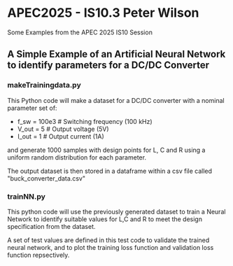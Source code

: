 # APEC2025 - IS10.3 Peter Wilson
Some Examples from the APEC 2025 IS10 Session

## A Simple Example of an Artificial Neural Network to identify parameters for a DC/DC Converter

### makeTrainingdata.py

This Python code will make a dataset for a DC/DC converter with a nominal parameter set of:

- f_sw = 100e3  # Switching frequency (100 kHz)
- V_out = 5  # Output voltage (5V)
- I_out = 1  # Output current (1A)

and generate 1000 samples with design points for L, C and R using a uniform random distribution for each parameter.

The output dataset is then stored in a dataframe within a csv file called "buck_converter_data.csv"

### trainNN.py

This python code will use the previously generated dataset to train a Neural Network to identify suitable values for L,C and R to meet the design specification from the dataset.

A set of test values are defined in this test code to validate the trained neural network, and to plot the training loss function and validation loss function repsectively.
